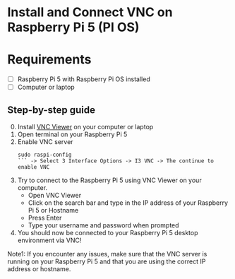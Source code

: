 # Install and Connect VNC on Raspberry Pi 5 (PI OS)

# Requirements

- [ ] Raspberry Pi 5 with Raspberry Pi OS installed
- [ ] Computer or laptop

## Step-by-step guide

0. Install [VNC Viewer](https://www.realvnc.com/en/connect/download/viewer/?lai_vid=63RrdyrWvfXz&lai_sr=0-4&lai_sl=l) on your computer or laptop
1. Open terminal on your Raspberry Pi 5
2. Enable VNC server
   ````
   sudo raspi-config
   ``` -> Select 3 Interface Options -> I3 VNC -> The continue to enable VNC
   ````
3. Try to connect to the Raspberry Pi 5 using VNC Viewer on your computer.
   - Open VNC Viewer
   - Click on the search bar and type in the IP address of your Raspberry Pi 5 or Hostname
   - Press Enter
   - Type your username and password when prompted
4. You should now be connected to your Raspberry Pi 5 desktop environment via VNC!

Note1: If you encounter any issues, make sure that the VNC server is running on your Raspberry Pi 5 and that you are using the correct IP address or hostname.